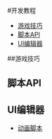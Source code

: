 #开发教程
 * [游戏技巧](#游戏技巧)
 * [脚本API](#脚本API)
 * [UI编辑器](#UI编辑器)
 
##游戏技巧



## 脚本API



## UI编辑器
* [动画脚本](/docs/development/UI/动画脚本.md)








